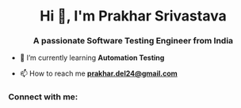 <h1 align="center">Hi 👋, I'm Prakhar Srivastava</h1>
<h3 align="center">A passionate Software Testing Engineer from India</h3>

- 🌱 I’m currently learning **Automation Testing**

- 📫 How to reach me **prakhar.del24@gmail.com**

<h3 align="left">Connect with me:</h3>
<p align="left">
</p>
